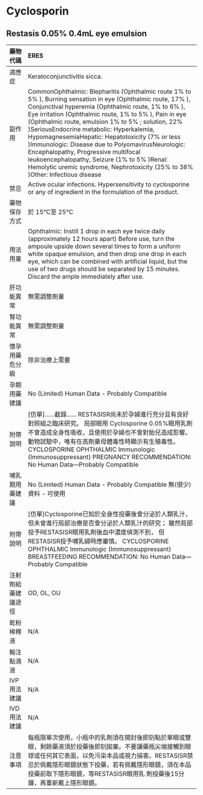 # Cyclosporin

## Restasis 0.05% 0.4mL eye emulsion

| 藥物代碼 | ERES |
| :--- | :--- |
| 適應症 | Keratoconjunctivitis sicca. |
| 副作用 | CommonOphthalmic: Blepharitis \(Ophthalmic route 1% to 5% \), Burning sensation in eye \(Ophthalmic route, 17% \), Conjunctival hyperemia \(Ophthalmic route, 1% to 6% \), Eye irritation \(Ophthalmic route, 1% to 5% \), Pain in eye \(Ophthalmic route, emulsion 1% to 5% ; solution, 22% \)SeriousEndocrine metabolic: Hyperkalemia, HypomagnesemiaHepatic: Hepatotoxicity \(7% or less \)Immunologic: Disease due to PolyomavirusNeurologic: Encephalopathy, Progressive multifocal leukoencephalopathy, Seizure \(1% to 5% \)Renal: Hemolytic uremic syndrome, Nephrotoxicity \(25% to 38% \)Other: Infectious disease |
| 禁忌 | Active ocular infections. Hypersensitivity to cyclosporine or any of ingredient in the formulation of the product. |
| 藥物保存方式 | 於 15℃至 25℃ |
| 用法用量 | Ophthalmic: Instill 1 drop in each eye twice daily \(approximately 12 hours apart\) Before use, turn the ampoule upside down several times to form a uniform white opaque emulsion, and then drop one drop in each eye, which can be combined with artificial liquid, but the use of two drugs should be separated by 15 minutes. Discard the ample immediately after use. |
| 肝功能異常 | 無需調整劑量 |
| 腎功能異常 | 無需調整劑量 |
| 懷孕用藥危分級 | 除非治療上需要 |
| 孕期用藥建議 | No \(Limited\) Human Data - Probably Compatible |
| 附帶說明 | \[仿單\]......截錄...... RESTASISR尚未於孕婦進行充分且有良好對照組之臨床研究。 局部眼用 Cyclosporine 0.05%眼用乳劑不會造成全身性吸收，且使用於孕婦也不會對胎兒造成影響。 動物試驗中，唯有在高劑量母體毒性時顯示有生殖毒性。 CYCLOSPORINE OPHTHALMIC Immunologic \(Immunosuppressant\) PREGNANCY RECOMMENDATION: No Human Data—Probably Compatible |
| 哺乳期用藥建議 | No \(Limited\) Human Data - Probably Compatible 無\(很少\)資料 - 可使用 |
| 附帶說明 | \[仿單\]Cyclosporine已知於全身性投藥後會分泌於人類乳汁， 但未曾進行局部治療是否會分泌於人類乳汁的研究； 雖然局部投予RESTASISR眼用乳劑後血中濃度偵測不到， 但RESTASISR投予哺乳婦時應審慎。 CYCLOSPORINE OPHTHALMIC Immunologic \(Immunosuppressant\) BREASTFEEDING RECOMMENDATION: No Human Data—Probably Compatible |
| 注射劑給藥建議途徑 | OD, OL, OU |
| 乾粉稀釋液 | N/A |
| 輸注點滴液 | N/A |
| IVP 用法建議 | N/A |
| IVD 用法建議 | N/A |
| 注意事項 | 每瓶限單次使用，小瓶中的乳劑須在開封後即刻點於單眼或雙眼，剩餘藥液須於投藥後即刻拋棄。不要讓藥瓶尖端接觸到眼球或任何其它表面，以免污染本品或視力損害。RESTASISR禁忌於佩戴隱形眼鏡狀態下投藥，若有佩戴隱形眼鏡，須在本品投藥前取下隱形眼鏡，等RESTASISR眼用乳 劑投藥後15分鐘，再重新戴上隱形眼鏡。 |

